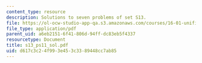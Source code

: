 ```yaml
---
content_type: resource
description: Solutions to seven problems of set S13.
file: https://ol-ocw-studio-app-qa.s3.amazonaws.com/courses/16-01-unified-engineering-i-ii-iii-iv-fall-2005-spring-2006/d617c3c24f993e453c3389448cc7ab85_s13_ps11_sol.pdf
file_type: application/pdf
parent_uid: a6eb2151-6f41-806d-94ff-dc83eb5f4337
resourcetype: Document
title: s13_ps11_sol.pdf
uid: d617c3c2-4f99-3e45-3c33-89448cc7ab85
---
```

